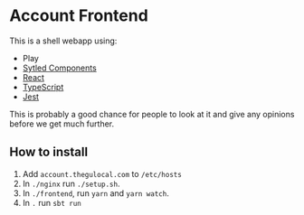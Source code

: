 # Account Frontend

This is a shell webapp using:
- Play
- [Sytled Components](https://emotion.sh)
- [React](https://reactjs.org/)
- [TypeScript](https://www.typescriptlang.org)
- [Jest](https://facebook.github.io/jest/)

This is probably a good chance for people to look at it and give any opinions before we get much further.

## How to install

1. Add `account.thegulocal.com` to `/etc/hosts`
1. In `./nginx` run `./setup.sh`.
1. In `./frontend`, run `yarn` and `yarn watch`.
1. In `.` run `sbt run`